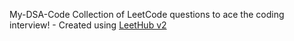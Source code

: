 My-DSA-Code
Collection of LeetCode questions to ace the coding interview! - Created using [LeetHub v2](https://github.com/arunbhardwaj/LeetHub-2.0)

